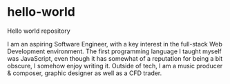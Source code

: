 # hello-world
Hello world repository 

I am an aspiring Software Engineer, with a key interest in the full-stack Web Development environment. The first programming language I taught myself was JavaScript, even though it has somewhat of a reputation for being a bit obscure, I somehow enjoy writing it. Outside of tech, I am a music producer & composer, graphic designer as well as a CFD trader.
